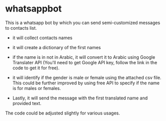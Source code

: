 # whatsappbot

This is a whatsapp bot by which you can send semi-customized messages to contacts list. 

* it will collect contacts names

* it will create a dictionary of the first names

* if the name is in not in Arabic, it will convert it to Arabic using Google Translater API (You'll need to get Google API key, follow the link in the code to get it for free). 

* it will identify if the gender is male or female using the attached csv file. This could be further improved by using free API to specify if the name is for males or females.

* Lastly, it will send the message with the first translated name and provided text.



The code could be adjusted slightly for various usages.
